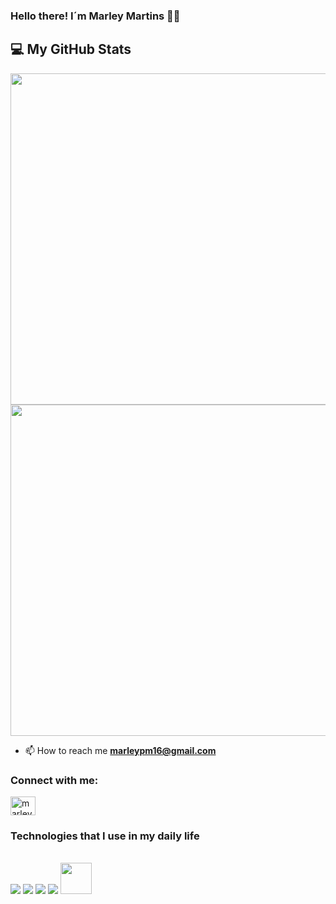 ### Hello there! I´m Marley Martins 👊😄


## :computer:  My GitHub Stats
<div>
       <img width='530em' src="https://github-readme-stats.vercel.app/api?username=marleypm16&show_icons=true&theme=tokyonight"/>
    <img width='530em' src="https://github-readme-stats.vercel.app/api/top-langs/?username=marleypm16&layout=compact&theme=tokyonight"/>
</div>

- 📫 How to reach me **marleypm16@gmail.com**
<h3 align="left">Connect with me:</h3>
<p align="left">

<a href="https://www.linkedin.com/in/marley-martins-206829258/" target="blank"><img align="center" src="https://raw.githubusercontent.com/rahuldkjain/github-profile-readme-generator/master/src/images/icons/Social/linked-in-alt.svg" alt="marley_martins_linkedin" height="30" width="40" /></a>
</p>

### Technologies that I use in my daily life

<div style="display: inline_block"> <br/>
    <a  href="https://developer.mozilla.org/pt-BR/docs/Web/HTML"><img aling='center' src="https://img.shields.io/badge/HTML5-E34F26?style=for-the-badge&logo=html5&logoColor=white"/></a>
    <a  href="https://www.w3schools.com/css/"><img aling='center' src="https://img.shields.io/badge/CSS3-1572B6?style=for-the-badge&logo=css3&logoColor=white"/></a>
    <a  href="https://developer.mozilla.org/en-US/docs/Web/JavaScript"><img aling='center' src="https://img.shields.io/badge/JavaScript-F7DF1E?style=for-the-badge&logo=javascript&logoColor=black"/></a>
    <a href="https://pt-br.reactjs.org"><img aling='center'  src="https://img.shields.io/badge/React-20232A?style=for-the-badge&logo=react&logoColor=61DAFB"/></a>
    <a href="https://www.redhat.com/en/topics/api/what-is-a-rest-api"><img aling='center' width = '50px' src="https://user-images.githubusercontent.com/25181517/192107858-fe19f043-c502-4009-8c47-476fc89718ad.png"/></a>
</div>

